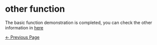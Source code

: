 # other function



The basic function demonstration is completed, you can check the other information in [here](https://download-elephantrobotics.oss-cn-shenzhen.aliyuncs.com/software/mystudio/README/320/320-m5-myStudio%E4%BD%BF%E7%94%A8%E8%AF%B4%E6%98%8E-en.pdf)



[← Previous Page](./3-flash_firmwares.md)

